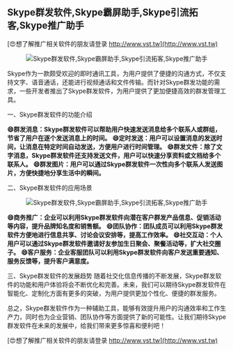 ## **Skype群发软件,Skype霸屏助手,Skype引流拓客,Skype推广助手**

[😍想了解推广相关软件的朋友请登录 http://www.vst.tw](http://www.vst.tw)

 <center><img src="https://vst.tw/MP4/tuiguang/png/8.png" alt="Skype群发软件,Skype霸屏助手,Skype引流拓客,Skype推广助手"></center>

Skype作为一款颇受欢迎的即时通讯工具，为用户提供了便捷的沟通方式，不仅支持文字、语音通话，还能进行视频通话和文件传输。而针对Skype群发功能的需求，一些开发者推出了Skype群发软件，为用户提供了更加便捷高效的群发管理工具。

一、Skype群发软件的功能介绍

**😄群发消息：Skype群发软件可以帮助用户快速发送消息给多个联系人或群组，节省了用户在逐个发送消息上的时间。**
**😄定时发送：用户可以设置消息的发送时间，让消息在特定时间自动发送，方便用户进行时间管理。**
**😄群发文件：除了文字消息，Skype群发软件还支持发送文件，用户可以快速分享资料或文档给多个联系人。**
**😄群发图片：用户可以通过Skype群发软件一次性向多个联系人发送图片，方便快捷地分享生活中的瞬间。**

二、Skype群发软件的应用场景

 <center><img src="https://vst.tw/MP4/tuiguang/png/0.png" alt="Skype群发软件,Skype霸屏助手,Skype引流拓客,Skype推广助手"></center>

**😄商务推广：企业可以利用Skype群发软件向潜在客户群发产品信息、促销活动等内容，提升品牌知名度和销售额。**
**😄团队协作：团队成员可以利用Skype群发软件方便地进行信息共享、讨论会议安排等，提高工作效率。**
**😄社交互动：个人用户可以通过Skype群发软件邀请好友参加生日聚会、聚餐活动等，扩大社交圈子。**
**😄客户服务：企业客服团队可以利用Skype群发软件向客户发送重要通知、服务反馈等，提升客户满意度。**

三、Skype群发软件的发展趋势
随着社交化信息传播的不断发展，Skype群发软件的功能和用户体验将会不断优化和完善。未来，我们可以期待Skype群发软件在智能化、定制化方面有更多的突破，为用户提供更加个性化、便捷的群发服务。

总之，Skype群发软件作为一种辅助工具，能够有效提升用户的沟通效率和工作生产力，同时也为企业营销、团队协作等方面提供了新的可能性。让我们期待Skype群发软件在未来的发展中，给我们带来更多惊喜和便利吧！

[😍想了解推广相关软件的朋友请登录 http://www.vst.tw](http://www.vst.tw)



